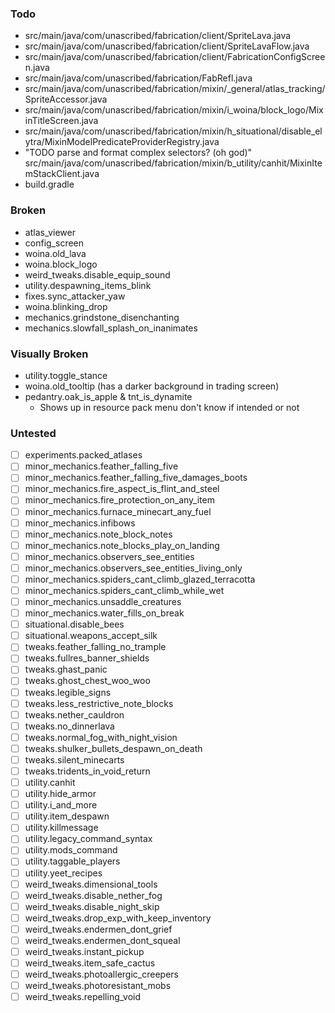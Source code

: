 ### Todo

- src/main/java/com/unascribed/fabrication/client/SpriteLava.java
- src/main/java/com/unascribed/fabrication/client/SpriteLavaFlow.java
- src/main/java/com/unascribed/fabrication/client/FabricationConfigScreen.java
- src/main/java/com/unascribed/fabrication/FabRefl.java
- src/main/java/com/unascribed/fabrication/mixin/_general/atlas_tracking/SpriteAccessor.java
- src/main/java/com/unascribed/fabrication/mixin/i_woina/block_logo/MixinTitleScreen.java
- src/main/java/com/unascribed/fabrication/mixin/h_situational/disable_elytra/MixinModelPredicateProviderRegistry.java
- "TODO parse and format complex selectors? (oh god)" src/main/java/com/unascribed/fabrication/mixin/b_utility/canhit/MixinItemStackClient.java
- build.gradle

### Broken
- atlas_viewer
- config_screen
- woina.old_lava
- woina.block_logo
- weird_tweaks.disable_equip_sound
- utility.despawning_items_blink
- fixes.sync_attacker_yaw
- woina.blinking_drop
- mechanics.grindstone_disenchanting
- mechanics.slowfall_splash_on_inanimates

### Visually Broken
- utility.toggle_stance
- woina.old_tooltip (has a darker background in trading screen)
- pedantry.oak_is_apple & tnt_is_dynamite
  - Shows up in resource pack menu don't know if intended or not


### Untested

- [ ] experiments.packed_atlases
- [ ] minor_mechanics.feather_falling_five
- [ ]   minor_mechanics.feather_falling_five_damages_boots
- [ ]   minor_mechanics.fire_aspect_is_flint_and_steel
- [ ]   minor_mechanics.fire_protection_on_any_item
- [ ]   minor_mechanics.furnace_minecart_any_fuel
- [ ]   minor_mechanics.infibows
- [ ]   minor_mechanics.note_block_notes
- [ ]   minor_mechanics.note_blocks_play_on_landing
- [ ]   minor_mechanics.observers_see_entities
- [ ]   minor_mechanics.observers_see_entities_living_only
- [ ]   minor_mechanics.spiders_cant_climb_glazed_terracotta
- [ ]   minor_mechanics.spiders_cant_climb_while_wet
- [ ]   minor_mechanics.unsaddle_creatures
- [ ]   minor_mechanics.water_fills_on_break
- [ ]   situational.disable_bees
- [ ]   situational.weapons_accept_silk
- [ ]   tweaks.feather_falling_no_trample
- [ ]   tweaks.fullres_banner_shields
- [ ]   tweaks.ghast_panic
- [ ]   tweaks.ghost_chest_woo_woo
- [ ]   tweaks.legible_signs
- [ ] tweaks.less_restrictive_note_blocks
- [ ]   tweaks.nether_cauldron
- [ ]   tweaks.no_dinnerlava
- [ ]   tweaks.normal_fog_with_night_vision
- [ ]   tweaks.shulker_bullets_despawn_on_death
- [ ]   tweaks.silent_minecarts
- [ ]   tweaks.tridents_in_void_return
- [ ]   utility.canhit
- [ ]   utility.hide_armor
- [ ]   utility.i_and_more
- [ ]   utility.item_despawn
- [ ]   utility.killmessage
- [ ]   utility.legacy_command_syntax
- [ ]   utility.mods_command
- [ ]   utility.taggable_players
- [ ]   utility.yeet_recipes
- [ ]   weird_tweaks.dimensional_tools
- [ ]   weird_tweaks.disable_nether_fog
- [ ]   weird_tweaks.disable_night_skip
- [ ]   weird_tweaks.drop_exp_with_keep_inventory
- [ ]   weird_tweaks.endermen_dont_grief
- [ ]   weird_tweaks.endermen_dont_squeal
- [ ]   weird_tweaks.instant_pickup
- [ ]   weird_tweaks.item_safe_cactus
- [ ]   weird_tweaks.photoallergic_creepers
- [ ]   weird_tweaks.photoresistant_mobs
- [ ] weird_tweaks.repelling_void
